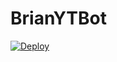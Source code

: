 # BrianYTBot
[![Deploy](https://www.herokucdn.com/deploy/button.svg)](https://heroku.com/deploy?template=https://github.com/SecretAgent-YT/BrianYTBot)
